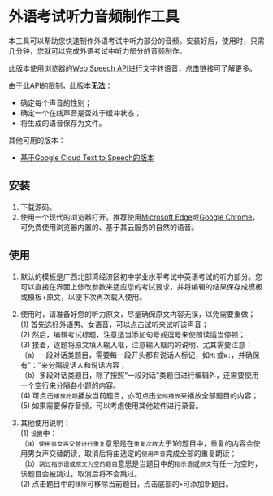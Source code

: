 # 外语考试听力音频制作工具

本工具可以帮助您快速制作外语考试中听力部分的音频。安装好后，使用时，只需几分钟，您就可以完成外语考试中听力部分的音频制作。

此版本使用浏览器的[Web Speech API](https://developer.mozilla.org/en-US/docs/Web/API/Web_Speech_API)进行文字转语音，点击链接可了解更多。

由于此API的限制，此版本**无法**：
- 确定每个声音的性别；
- 确定一个在线声音是否处于缓冲状态；
- 将生成的语音保存为文件。

其他可用的版本：
- [基于Google Cloud Text to Speech的版本](https://github.com/godspirit00/ListeningTestAudioMaker/tree/google-cloud-tts_v2)

## 安装
1. 下载源码。
2. 使用一个现代的浏览器打开。推荐使用[Microsoft Edge](https://www.microsoftedge.com/)或[Google Chrome](https://chrome.google.com/)，可免费使用浏览器内置的、基于其云服务的自然的语音。


## 使用
1. 默认的模板是广西北部湾经济区初中学业水平考试中英语考试的听力部分。您可以直接在界面上修改参数来适应您的考试要求，并将编辑的结果保存成模板或模板+原文，以便下次再次载入使用。 
 
2. 使用时，请准备好您的听力原文，尽量确保原文内容无误，以免需要重做；  
    (1) 首先选好外语男、女语音，可以点击试听来试听该声音；  
    (2) 然后，编辑考试标题，注意适当添加句号或逗号来使朗读适当停顿；  
    (3) 接着，逐题将原文填入输入框，注意输入框内的说明，尤其需要注意：   
       （a）一段对话类题目，需要每一段开头都有说话人标记，如`M:`或`W:`，并确保有“：”来分隔说话人和说话内容；  
       （b）多段对话类题目，除了按照“一段对话”类题目进行编辑外，还需要使用一个空行来分隔各小题的内容。  
    (4) 可点击`播放此题`播放当前题目，亦可点击`全部播放`来播放全部题目的内容；    
    (5) 如果需要保存音频，可以考虑使用其他软件进行录音。

3. 其他使用说明：   
    (1) `设置`中：   
        （a）`使用男女声交替进行重复`意思是在`重复次数`大于1的题目中，重复的内容会使用男女声交替朗读，取消后将由选定的`使用声音`完成全部的重复朗读；   
        （b）`跳过指示语或原文为空的题目`意思是当题目中的`指示语`或`原文`有任一为空时，该题目会被跳过，取消后将不会跳过。   
    (2) 点击题目中的`移除`可移除当前题目，点击底部的`+`可添加新题目。
